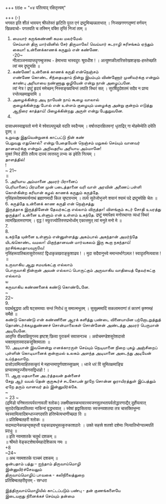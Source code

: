 +++
title = "०४ पतित्वाद् रक्षितृत्त्वम्"

+++
(-)   
भगवत इति शीलं भावयन् श्रीपतेस्तं झटिति पुरत एनं द्रष्टुमिच्छन्नलाभात् । निजखगणगतृष्णां वर्णयन् खिन्नवाचो- पगतवति च तस्मिन् वक्ति तृप्तिं निजां ताम् ॥   
1. மையார் கருங்கண்ணி கமல மலர்மேல்   
செய்யாள் திரு மார்வினில் சேர் திருமாலே! வெய்யார் சுடராழி சுரிசங்கம் ஏந்தும்   
கையா! உன்னைக்காணக் கருதும் என் கண்ணே.   
-20~   
नीलाञ्जनव्याप्तदृगम्बुजस्थ - हेमाभया भास्वदुरः श्रूयधीश ! । अत्युष्णकीलारिसरेखशङ्ख-हस्तेच्छति त्वां मम दृष्टुमक्षि ॥   
2. கண்ணே! உன்னைக் காணக் கருதி என்நெஞ்சம்   
எண்ணே கொண்ட சிந்தையதாய் நின்று இயம்பும் விண்ணோர் முனிவர்க்கு என்றும் காண்பு அரியாயை நண்ணாது ஒழியேன் என்று நான் அழைப்பனே.   
त्वां नेत्र ! द्रष्टुं हृदयं ममेच्छन् निस्सङ्ख्यचिन्तं लपति स्थिरं सत् । सुरर्षिदुर्दशतमं सदैव न प्राप्य रन्तेत्यहमाह्वयामि ॥   
3. அழைக்கின்ற அடி நாயேன் நாய் கூழை வாலால்   
குழைக்கின்றது போல் என் உள்ளம் குழையும் மழைக்கு அன்று குன்றம் எடுத்து ஆநிரை காத்தாய்! பிழைக்கின்றது அருள் என்று பேதுறுவனே.   
4.   
दासाधमस्याह्वयतो मनो मे श्वेवाल्पपुच्छो वदति स्वदैन्यम् । वर्षात्तदारक्षितवन्! धृताद्रिर् गा मोहमेम्येति दयेति दूरम् ॥   
உறுவது இதுவென்றுனக் காட்பட்டு நின் கண்   
பெறுவது எதுகொல்? என்று பேதையேன் நெஞ்சம் மறுகல் செய்யும் வானவர் தானவர்க்கு என்றும் அறிவதரிய அரியாய அம்மானே!   
युक्तं न्विदं हीति तवैत्य दास्यं त्वत्तस्तु लभ्यः क इवेति नित्यम् ।   
தாளத்தில்!   
!   
~ 21~   
॥   
5. அரியாய அம்மானை அமரர் பிரானைப்   
பெரியானைப் பிரமனை முன் படைத்தானை வரி வாள் அரவின் அணைப் பள்ளி கொள்கின்ற கரியான் கழல் காணக் கருதும் கருத்தே.   
नृसिंहरूपेशममर्त्यनाथं ब्रह्माणमादौ किल सृष्टवन्तम् । तल्पे सुतेजोभुजगे शयानं श्यामं पदे द्रष्टुमपेक्षि चेतः ॥   
6. கருத்தே உன்னைக் காண கருதி என் நெஞ்சத்து   
இருத்தாக இருத்தினேன் தேவர்கட்கு எல்லாம் விருத்தா! விளங்கும் சுடர் சோதி உயரத்து ஒருத்தா! உன்னை உள்ளும் என் உள்ளம் உகந்தே. द्रष्टुं ममापेक्ष्य मनोरथान्तः व्यधां स्थिरं त्वामखिलामराणाम् । वृद्ध ! स्फुरज्योतिरुरुप्रभोर्ध्वम् एकात्तमुत् त्वां मनुते मनो मे ॥   
7.   
8.   
உகந்தே யுன்னை உள்ளும் என்னுள்ளத்து அகம்பால் அகந்தான் அமர்ந்தே யிடங்கொண்ட வமலா! மிகுந்தானவன் மார்வகலம் இரு கூறா நகந்தாய்! நரசிங்கமதாயவுருவே!   
नृसिंहरूपातिबलासुरोरस्तटं द्विधाकृन्नखराङ्कुशाढ्य ! । मुदा सदैवानुभवे ममान्तर्भागेऽमल ! स्वादृतनित्यवास ! ॥   
உருவாகிய ஆறு சமயங்கட்கு எல்லாம்   
பொருவாகி நின்றான் அவன் எல்லாப் பொருட்கும் அருவாகிய வாதியைத் தேவர்கட்கு எல்லாம்   
ய   
கருவாகிய கண்ணனைக் கண்டு கொண்டேனே.   
~   
22~   
9.   
पदार्थबुद्धया अपि षट्समय्याः सन्तं निरोधं तु समात्मभूतम् । सुसूक्ष्ममादिं सकलामराणां तं कारणं कृष्णमहं समैक्षे ॥   
கண்டு கொண்டு என் கண்ணினை ஆரக் களித்து பண்டை வினையாயின பற்றோடறுத்துத் தொண்டர்க்கமுதுண்ணச் சொன்மாலைகள் சொன்னேன் அண்டத்து அமரர் பெருமான் அடியேனே.   
आतृप्ति वीक्ष्याक्षियुगस्य हृष्टश् छित्वा पुराकर्म सवासनञ्च । अवोचमण्डेशसुरेशदासो भक्तामृतास्वादकसूक्तिमालाः ॥   
10. அடியான் இவனென்று எனக்காரருள் செய்யும் நெடியானை நிறை புகழ் அஞ்சிறைப் புள்ளின் கொடியானைக் குன்றாமல் உலகம் அளந்த அடியானை அடைந்து அடியேன் உய்ந்தவாறே.   
दासोऽयमित्याहितसत्कृपं मे महान्तमापूर्णयशस्सुपक्षम् । ध्वजे धरं विं सुमितक्षमाङ्घ्रि प्राप्यास्मदुज्जीवनसद्विधाहो ! ।   
11. ஆறா மதயானை அடர்த்தவன் தன்னைச்   
சேறு ஆர் வயல் தென் குருகூர்ச் சடகோபன் நூறே சொன்ன ஓராயிரத்துள் இப்பத்தும் ஏறே தரும் வானவர் தம் இன்னுயிர்க்கே.   
~   
~ 23 ~   
(द्रमिडो पनिषत्तात्पर्यरत्नावली श्लोकः) लक्ष्मीवक्षस्कभावात्स्वजनसुलभतापर्वतोद्धारणाद्यैर् दुर्ज्ञेयत्वात् सुरादेरखिलपतितया नाकिनां वृद्धभावात् । स्वेषां हृद्वासितायाः स्वजनवशतया तत्र चासक्तिभूम्ना स्वस्वामित्वादिबन्धाज्जगदवति हरिश्चेत्यभाणीच्छठा रिः ॥   
॥ प्रतिबिम्बलहरी श्लोकः ॥   
सदामदानेकपहन्तृक्लृप्तौ पङ्काढ्यभूसत्कुरुकाशठारेः । उक्ते सहस्रे शतशो दशेमाः नित्यातिभोग्यात्मपतिं प्रदधुः ॥   
॥ इति नवमशतके चतुर्थ दशकम् ॥   
॥ श्रीमते वेङ्कटशेषार्यमहादेशिकाय नमः ॥   
+8   
~24~   
॥ अथ नवमशतके पञ्चमं दशकम् ॥   
ஒன்பதாம் பத்து – ஐந்தாம் திருவாய்மொழி   
இன்னுயிர்ச்சேவலும்   
திருவாய்மொழிப் பாவகை - கலிநிலைத்துறை   
प्रतिबिम्बलहरीवृत्तम् - स्रग्धरा   

இத்திருவாய்மொழியில் காட்டப்படும் பண்பு - தன் குணங்களையே   
இடையறாது நினைக்கச் செய்யும் தன்மை   

